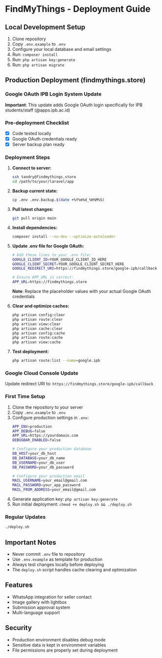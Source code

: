 # FindMyThings - Deployment Guide

## Local Development Setup

1. Clone repository
2. Copy `.env.example` to `.env`
3. Configure your local database and email settings
4. Run: `composer install`
5. Run: `php artisan key:generate`
6. Run: `php artisan migrate`

## Production Deployment (findmythings.store)

### Google OAuth IPB Login System Update

**Important**: This update adds Google OAuth login specifically for IPB students/staff (@apps.ipb.ac.id)

### Pre-deployment Checklist
- [x] Code tested locally
- [x] Google OAuth credentials ready
- [x] Server backup plan ready

### Deployment Steps

1. **Connect to server:**
   ```bash
   ssh tandry@findmythings.store
   cd /path/to/your/laravel/app
   ```

2. **Backup current state:**
   ```bash
   cp .env .env.backup.$(date +%Y%m%d_%H%M%S)
   ```

3. **Pull latest changes:**
   ```bash
   git pull origin main
   ```

4. **Install dependencies:**
   ```bash
   composer install --no-dev --optimize-autoloader
   ```

5. **Update .env file for Google OAuth:**
   ```bash
   # Add these lines to your .env file:
   GOOGLE_CLIENT_ID=YOUR_GOOGLE_CLIENT_ID_HERE
   GOOGLE_CLIENT_SECRET=YOUR_GOOGLE_CLIENT_SECRET_HERE
   GOOGLE_REDIRECT_URI=https://findmythings.store/google-ipb/callback
   
   # Ensure APP_URL is correct:
   APP_URL=https://findmythings.store
   ```
   
   **Note**: Replace the placeholder values with your actual Google OAuth credentials

6. **Clear and optimize caches:**
   ```bash
   php artisan config:clear
   php artisan route:clear
   php artisan view:clear
   php artisan cache:clear
   php artisan config:cache
   php artisan route:cache
   php artisan view:cache
   ```

7. **Test deployment:**
   ```bash
   php artisan route:list --name=google.ipb
   ```

### Google Cloud Console Update
Update redirect URI to: `https://findmythings.store/google-ipb/callback`

### First Time Setup

1. Clone the repository to your server
2. Copy `.env.example` to `.env`
3. Configure production settings in `.env`:
   ```bash
   APP_ENV=production
   APP_DEBUG=false
   APP_URL=https://yourdomain.com
   DEBUGBAR_ENABLED=false
   
   # Configure your production database
   DB_HOST=your_db_host
   DB_DATABASE=your_db_name
   DB_USERNAME=your_db_user
   DB_PASSWORD=your_db_password
   
   # Configure your production email
   MAIL_USERNAME=your_email@gmail.com
   MAIL_PASSWORD=your_app_password
   MAIL_FROM_ADDRESS=your_email@gmail.com
   ```
4. Generate application key: `php artisan key:generate`
5. Run initial deployment: `chmod +x deploy.sh && ./deploy.sh`

### Regular Updates

```bash
./deploy.sh
```

## Important Notes

- Never commit `.env` file to repository
- Use `.env.example` as template for production
- Always test changes locally before deploying
- The `deploy.sh` script handles cache clearing and optimization

## Features

- WhatsApp integration for seller contact
- Image gallery with lightbox
- Submission approval system
- Multi-language support

## Security

- Production environment disables debug mode
- Sensitive data is kept in environment variables
- File permissions are properly set during deployment
